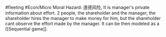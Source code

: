#fleeting #Econ/Micro 
Moral Hazard: 道德风险, It is manager's private information about effort.
2 people, the shareholder and the manager, the shareholder hires the manager to make money for him, but the shareholder cant observe the effort made by the manager.
It can be then modeled as a [[Sequential game]]. 